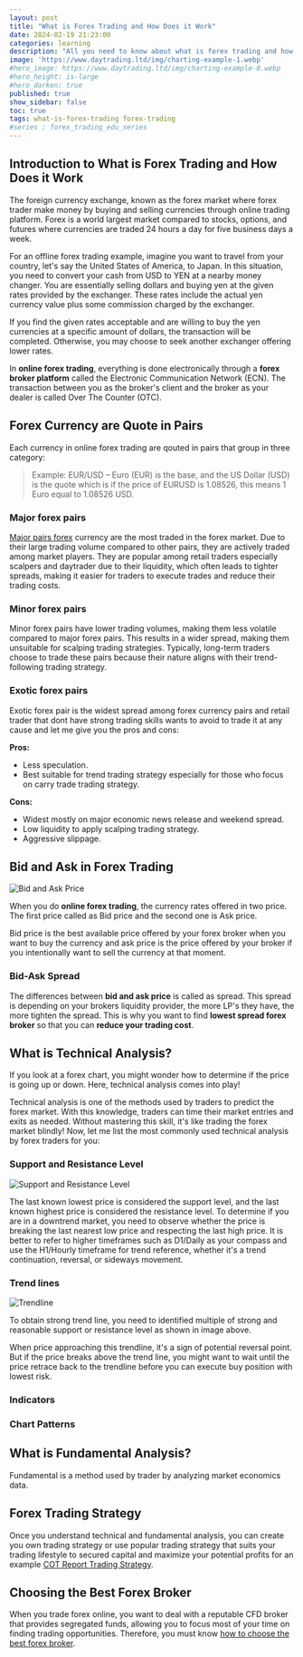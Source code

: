 ```yaml
---
layout: post
title: "What is Forex Trading and How Does it Work"
date: 2024-02-19 21:23:00
categories: learning
description: "All you need to know about what is forex trading and how does it work in beginners perspectives"
image: 'https://www.daytrading.ltd/img/charting-example-1.webp'
#hero_image: https://www.daytrading.ltd/img/charting-example-0.webp
#hero_height: is-large
#hero_darken: true
published: true
show_sidebar: false
toc: true
tags: what-is-forex-trading forex-trading
#series : forex_trading_edu_series
---
```


## Introduction to What is Forex Trading and How Does it Work
The foreign currency exchange, known as the forex market where forex trader make money by buying and selling currencies through online trading platform. Forex is a world largest market compared to stocks, options, and futures where currencies are traded 24 hours a day for five business days a week.

For an offline forex trading example, imagine you want to travel from your country, let's say the United States of America, to Japan. In this situation, you need to convert your cash from USD to YEN at a nearby money changer. You are essentially selling dollars and buying yen at the given rates provided by the exchanger. These rates include the actual yen currency value plus some commission charged by the exchanger.

If you find the given rates acceptable and are willing to buy the yen currencies at a specific amount of dollars, the transaction will be completed. Otherwise, you may choose to seek another exchanger offering lower rates.

In <strong>online forex trading</strong>, everything is done electronically through a <strong>forex broker platform</strong> called the Electronic Communication Network (ECN). The transaction between you as the broker's client and the broker as your dealer is called Over The Counter (OTC).

## Forex Currency are Quote in Pairs
Each currency in online forex trading are qouted in pairs that group in three category:

> Example: EUR/USD – Euro (EUR) is the base, and the US Dollar (USD) is the quote which is if the price of EURUSD is 1.08526, this means 1 Euro equal to 1.08526 USD.

### Major forex pairs

<a href="https://www.daytrading.ltd/learning/major-currency-pairs-in-forex-trading">Major pairs forex</a> currency are the most traded in the forex market. Due to their large trading volume compared to other pairs, they are actively traded among market players. They are popular among retail traders especially scalpers and daytrader due to their liquidity, which often leads to tighter spreads, making it easier for traders to execute trades and reduce their trading costs.

### Minor forex pairs

Minor forex pairs have lower trading volumes, making them less volatile compared to major forex pairs. This results in a wider spread, making them unsuitable for scalping trading strategies. Typically, long-term traders choose to trade these pairs because their nature aligns with their trend-following trading strategy.

### Exotic forex pairs

Exotic forex pair is the widest spread among forex currency pairs and retail trader that dont have strong trading skills wants to avoid to trade it at any cause and let me give you the pros and cons:

   <strong>Pros:</strong>
   * Less speculation.
   * Best suitable for trend trading strategy especially for those who focus on carry trade trading strategy.

   <strong>Cons:</strong>
   * Widest mostly on major economic news release and weekend spread.
   * Low liquidity to apply scalping trading strategy.
   * Aggressive slippage.

## Bid and Ask in Forex Trading

<img src="https://www.daytrading.ltd/img/bid-and-ask-price.jpg" alt="Bid and Ask Price">

When you do <strong>online forex trading</strong>, the currency rates offered in two price. The first price called as Bid price and the second one is Ask price.

Bid price is the best available price offered by your forex broker when you want to buy the currency and ask price is the price offered by your broker if you intentionally want to sell the currency at that moment. 

### Bid-Ask Spread

The differences between <strong>bid and ask price</strong> is called as spread. This spread is depending on your brokers liquidity provider, the more LP's they have, the more tighten the spread. This is why you want to find <strong>lowest spread forex broker</strong> so that you can <strong>reduce your trading cost</strong>.

## What is Technical Analysis?

If you look at a forex chart, you might wonder how to determine if the price is going up or down. Here, technical analysis comes into play!

Technical analysis is one of the methods used by traders to predict the forex market. With this knowledge, traders can time their market entries and exits as needed. Without mastering this skill, it's like trading the forex market blindly! Now, let me list the most commonly used technical analysis by forex traders for you:

### Support and Resistance Level

<img src="https://www.daytrading.ltd/img/support-and-resistance-level.jpg" alt="Support and Resistance Level">

The last known lowest price is considered the support level, and the last known highest price is considered the resistance level. To determine if you are in a downtrend market, you need to observe whether the price is breaking the last nearest low price and respecting the last high price. It is better to refer to higher timeframes such as D1/Daily as your compass and use the H1/Hourly timeframe for trend reference, whether it's a trend continuation, reversal, or sideways movement.

### Trend lines

<img src="https://www.daytrading.ltd/img/trendline.jpg" alt="Trendline">

To obtain strong trend line, you need to identified multiple of strong and reasonable support or resistance level as shown in image above.

When price approaching this trendline, it's a sign of potential reversal point. But if the price breaks above the trend line, you might want to wait until the price retrace back to the trendline before you can execute buy position with lowest risk.

### Indicators
### Chart Patterns

## What is Fundamental Analysis?
Fundamental is a method used by trader by analyzing market economics data.

## Forex Trading Strategy
Once you understand technical and fundamental analysis, you can create you own trading strategy or use popular trading strategy that suits your trading lifestyle to secured capital and maximize your potential profits for an example <a href="https://www.daytrading.ltd/learning/commitments-of-traders">COT Report Trading Strategy</a>.

## Choosing the Best Forex Broker
When you trade forex online, you want to deal with a reputable CFD broker that provides segregated funds, allowing you to focus most of your time on finding trading opportunities. Therefore, you must know <a href="https://www.daytrading.ltd/learning/choosing-best-forex-broker">how to choose the best forex broker</a>.

<script type="application/ld+json">
{
  "@context": "https://schema.org",
  "@type": "FAQPage",
  "mainEntity": [
    {
      "@type": "Question",
      "name": "What is Forex Trading?",
      "acceptedAnswer": {
        "@type": "Answer",
        "text": "Forex trading is where trader buying and selling currencies online."
      }
    },
    {
      "@type": "Question",
      "name": "How does the Forex Market Work?",
      "acceptedAnswer": {
        "@type": "Answer",
        "text": "The Forex market operates 24/5, with no central exchange. Participants include banks, institutions, and retail traders. Bid and ask prices, spreads, and leverage are key components influencing trading dynamics."
      }
    },
    {
      "@type": "Question",
      "name": "What is Fundamental Analysis in Forex?",
      "acceptedAnswer": {
        "@type": "Answer",
        "text": "Fundamental analysis involves evaluating economic indicators, interest rates, and geopolitical events to understand currency values. It provides insights into the broader economic context influencing the Forex market."
      }
    },
    {
      "@type": "Question",
      "name": "How Does Technical Analysis Work in Forex?",
      "acceptedAnswer": {
        "@type": "Answer",
        "text": "Technical analysis utilizes charts, patterns, and indicators to predict future price movements based on historical data. It helps traders identify trends, entry/exit points, and potential reversals."
      }
    },
    {
      "@type": "Question",
      "name": "Why is Risk Management Important in Forex Trading?",
      "acceptedAnswer": {
        "@type": "Answer",
        "text": "Risk management is crucial to preserve capital and sustain profitability. It involves position sizing, setting stop-loss orders, and maintaining a favorable risk-reward ratio to minimize potential losses."
      }
    },
    {
      "@type": "Question",
      "name": "How to Choose a Forex Broker?",
      "acceptedAnswer": {
        "@type": "Answer",
        "text": "Select a reputable broker with regulatory compliance, user-friendly trading platforms, diverse account options, and transparent transaction costs. Consider factors like leverage and ensure the broker aligns with your trading goals."
      }
    },
    {
      "@type": "Question",
      "name": "What is the Importance of Developing a Forex Trading Strategy?",
      "acceptedAnswer": {
        "@type": "Answer",
        "text": "A trading strategy provides a framework for decision-making, incorporating fundamental and technical analyses. It defines goals, risk management principles, and ensures consistency in trading approaches."
      }
    },
    {
      "@type": "Question",
      "name": "Why is Emotional Discipline Crucial in Forex Trading?",
      "acceptedAnswer": {
        "@type": "Answer",
        "text": "Emotional discipline is essential to navigate the psychological challenges of trading. It involves managing fear and greed, maintaining patience, and adhering to a disciplined approach for consistent success."
      }
    }
  ]
}
</script>